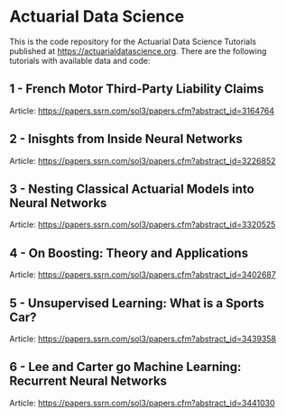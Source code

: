 # Actuarial Data Science
This is the code repository for the Actuarial Data Science Tutorials published at https://actuarialdatascience.org. There are the following tutorials with available data and code:

## 1 - French Motor Third-Party Liability Claims

Article: https://papers.ssrn.com/sol3/papers.cfm?abstract_id=3164764

## 2 - Inisghts from Inside Neural Networks

Article: https://papers.ssrn.com/sol3/papers.cfm?abstract_id=3226852

## 3 - Nesting Classical Actuarial Models into Neural Networks

Article: https://papers.ssrn.com/sol3/papers.cfm?abstract_id=3320525

## 4 - On Boosting: Theory and Applications

Article: https://papers.ssrn.com/sol3/papers.cfm?abstract_id=3402687

## 5 - Unsupervised Learning: What is a Sports Car?

Article: https://papers.ssrn.com/sol3/papers.cfm?abstract_id=3439358

## 6 - Lee and Carter go Machine Learning: Recurrent Neural Networks

Article: https://papers.ssrn.com/sol3/papers.cfm?abstract_id=3441030

